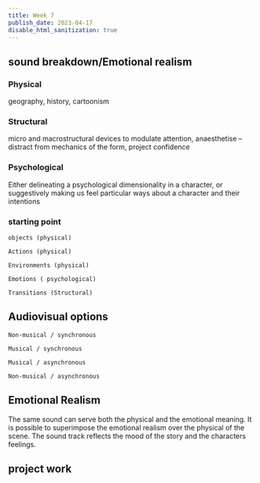 ```yaml
---
title: Week 7
publish_date: 2023-04-17
disable_html_sanitization: true
---
```


## sound breakdown/Emotional realism ##


### Physical ##
geography, history, cartoonism 

 

 

### Structural ##
micro and macrostructural devices to modulate attention, anaesthetise – distract from mechanics of the form, project confidence 

 

 

### Psychological ##
Either delineating a psychological dimensionality in a character, or suggestively making us feel particular ways about a character and their intentions  

 

 

 
 
### starting point ## 
 
 

    objects (physical) 

    Actions (physical) 

    Environments (physical) 

    Emotions ( psychological) 

    Transitions (Structural) 

 
 
## Audiovisual options ##
 
 

    Non-musical / synchronous 

    Musical / synchronous 

    Musical / asynchronous 

    Non-musical / asynchronous 




## Emotional Realism

The same sound can serve both the physical and the emotional meaning. It is possible to superimpose the emotional realism over the physical of the scene. The sound track reflects the mood of the story and the characters feelings.

 

 ## project work ##
